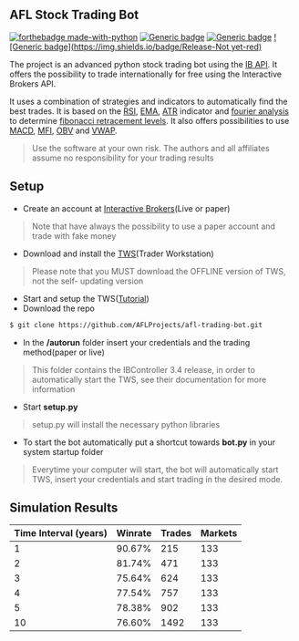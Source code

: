 ## AFL Stock Trading Bot

[![forthebadge made-with-python](http://ForTheBadge.com/images/badges/made-with-python.svg)](https://www.python.org/)
[![Generic badge](https://img.shields.io/badge/License-MIT-g)](https://shields.io/) [![Generic badge](https://img.shields.io/badge/Python-3.8-blue)](https://shields.io/) [![Generic badge](https://img.shields.io/badge/Release-Not yet-red)](https://shields.io/) 

The project is an advanced python stock trading bot using the [IB API](https://github.com/InteractiveBrokers/tws-api-public). It offers the possibility to trade internationally for free using the Interactive Brokers API.

It uses a combination of strategies and indicators to automatically find the best trades. It is based on the [RSI](https://fr.wikipedia.org/wiki/Relative_strength_index), [EMA](https://en.wikipedia.org/wiki/Moving_average), [ATR](https://en.wikipedia.org/wiki/Average_true_range) indicator and [fourier analysis](https://en.wikipedia.org/wiki/Discrete_Fourier_transform) to determine [fibonacci retracement levels](https://en.wikipedia.org/wiki/Fibonacci_retracement). It also offers possibilities to use [MACD](https://en.wikipedia.org/wiki/MACD), [MFI](https://en.wikipedia.org/wiki/Money_flow_index), [OBV](https://en.wikipedia.org/wiki/On-balance_volume) and [VWAP](https://en.wikipedia.org/wiki/Volume-weighted_average_price).
> Use the software at your own risk. The authors and all affiliates assume no responsibility for your trading results

## Setup
- Create an account at [Interactive Brokers](https://www.interactivebrokers.com/en/home.php)(Live or paper)
> Note that have always the possibility to use a paper account and trade with fake money
- Download and install the [TWS](https://www.interactivebrokers.com/en/index.php?f=16040)(Trader Workstation)
> Please note that you MUST download the OFFLINE version of TWS, not the self- updating version
- Start and setup the TWS([Tutorial](https://interactivebrokers.github.io/tws-api/initial_setup.html))
- Download the repo 
```sh
$ git clone https://github.com/AFLProjects/afl-trading-bot.git
```
- In the **/autorun** folder insert your credentials and the trading method(paper or live)
> This folder contains the IBController 3.4 release, in order to automatically start the TWS, see their documentation for more information
- Start **setup.py**
> setup.py will install the necessary python libraries
- To start the bot automatically put a shortcut towards **bot.py** in your system startup folder
> Everytime your computer will start, the bot will automatically start TWS, insert your credentials and start trading in the desired mode.

## Simulation Results

| Time Interval (years) | Winrate | Trades | Markets |
|-----------------------|---------|--------|---------|
| 1                     | 90.67%  | 215    | 133     |
| 2                     | 81.74%  | 471    | 133     |
| 3                     | 75.64%  | 624    | 133     |
| 4                     | 77.54%  | 757    | 133     |
| 5                     | 78.38%  | 902    | 133     |
| 10                    | 76.60%  | 1492   | 133     |